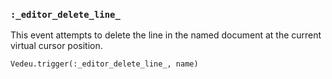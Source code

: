 ### `:_editor_delete_line_`
This event attempts to delete the line in the named document
at the current virtual cursor position.

    Vedeu.trigger(:_editor_delete_line_, name)
